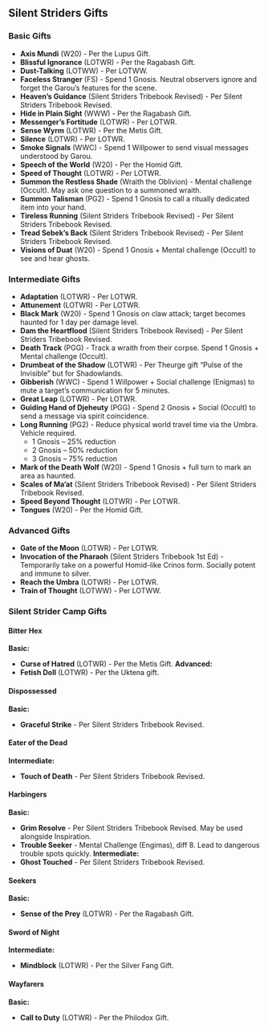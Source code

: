 ## Silent Striders Gifts

### Basic Gifts
- **Axis Mundi** (W20) - Per the Lupus Gift.
- **Blissful Ignorance** (LOTWR) - Per the Ragabash Gift.
- **Dust-Talking** (LOTWW) - Per LOTWW.
- **Faceless Stranger** (FS) - Spend 1 Gnosis. Neutral observers ignore and forget the Garou’s features for the scene.
- **Heaven’s Guidance** (Silent Striders Tribebook Revised) - Per Silent Striders Tribebook Revised.
- **Hide in Plain Sight** (WWW) - Per the Ragabash Gift.
- **Messenger’s Fortitude** (LOTWR) - Per LOTWR.
- **Sense Wyrm** (LOTWR) - Per the Metis Gift.
- **Silence** (LOTWR) - Per LOTWR.
- **Smoke Signals** (WWC) - Spend 1 Willpower to send visual messages understood by Garou.
- **Speech of the World** (W20) - Per the Homid Gift.
- **Speed of Thought** (LOTWR) - Per LOTWR.
- **Summon the Restless Shade** (Wraith the Oblivion) - Mental challenge (Occult). May ask one question to a summoned wraith.
- **Summon Talisman** (PG2) - Spend 1 Gnosis to call a ritually dedicated item into your hand.
- **Tireless Running** (Silent Striders Tribebook Revised) - Per Silent Striders Tribebook Revised.
- **Tread Sebek’s Back** (Silent Striders Tribebook Revised) - Per Silent Striders Tribebook Revised.
- **Visions of Duat** (W20) - Spend 1 Gnosis + Mental challenge (Occult) to see and hear ghosts.

### Intermediate Gifts
- **Adaptation** (LOTWR) - Per LOTWR.
- **Attunement** (LOTWR) - Per LOTWR.
- **Black Mark** (W20) - Spend 1 Gnosis on claw attack; target becomes haunted for 1 day per damage level.
- **Dam the Heartflood** (Silent Striders Tribebook Revised) - Per Silent Striders Tribebook Revised.
- **Death Track** (PGG) - Track a wraith from their corpse. Spend 1 Gnosis + Mental challenge (Occult).
- **Drumbeat of the Shadow** (LOTWR) - Per Theurge gift “Pulse of the Invisible” but for Shadowlands.
- **Gibberish** (WWC) - Spend 1 Willpower + Social challenge (Enigmas) to mute a target’s communication for 5 minutes.
- **Great Leap** (LOTWR) - Per LOTWR.
- **Guiding Hand of Djeheuty** (PGG) - Spend 2 Gnosis + Social (Occult) to send a message via spirit coincidence.
- **Long Running** (PG2) - Reduce physical world travel time via the Umbra. Vehicle required.
  - 1 Gnosis – 25% reduction
  - 2 Gnosis – 50% reduction
  - 3 Gnosis – 75% reduction
- **Mark of the Death Wolf** (W20) - Spend 1 Gnosis + full turn to mark an area as haunted.
- **Scales of Ma’at** (Silent Striders Tribebook Revised) - Per Silent Striders Tribebook Revised.
- **Speed Beyond Thought** (LOTWR) - Per LOTWR.
- **Tongues** (W20) - Per the Homid Gift.

### Advanced Gifts
- **Gate of the Moon** (LOTWR) - Per LOTWR.
- **Invocation of the Pharaoh** (Silent Striders Tribebook 1st Ed) - Temporarily take on a powerful Homid-like Crinos form. Socially potent and immune to silver.
- **Reach the Umbra** (LOTWR) - Per LOTWR.
- **Train of Thought** (LOTWW) - Per LOTWW.

### Silent Strider Camp Gifts

#### Bitter Hex
**Basic:**
- **Curse of Hatred** (LOTWR) - Per the Metis Gift.
**Advanced:**
- **Fetish Doll** (LOTWR) - Per the Uktena gift.

#### Dispossessed
**Basic:**
- **Graceful Strike** - Per Silent Striders Tribebook Revised.

#### Eater of the Dead
**Intermediate:**
- **Touch of Death** - Per Silent Striders Tribebook Revised.

#### Harbingers
**Basic:**
- **Grim Resolve** - Per Silent Striders Tribebook Revised. May be used alongside Inspiration.
- **Trouble Seeker** - Mental Challenge (Engimas), diff 8. Lead to dangerous trouble spots quickly.
**Intermediate:**
- **Ghost Touched** - Per Silent Striders Tribebook Revised.

#### Seekers
**Basic:**
- **Sense of the Prey** (LOTWR) - Per the Ragabash Gift.

#### Sword of Night
**Intermediate:**
- **Mindblock** (LOTWR) - Per the Silver Fang Gift.

#### Wayfarers
**Basic:**
- **Call to Duty** (LOTWR) - Per the Philodox Gift.